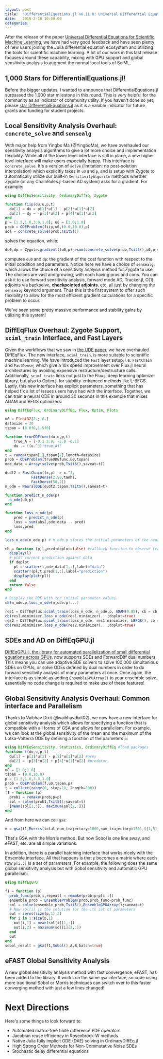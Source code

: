 ```yaml
---
layout: post
title:  "DifferentialEquations.jl v6.11.0: Universal Differential Equation Overhaul"
date:   2019-2-18 10:00:00
categories:
---
```


After the release of the paper
[Universal Differential Equations for Scientific Machine Learning](https://arxiv.org/abs/2001.04385),
we have had very good feedback and have seen plenty of new users joining the
Julia differential equation ecosystem and utilizing the tools for scientific
machine learning. A lot of our work in this last release focuses around these
capability, mixing with GPU support and global sensitivity analysis to augment
the normal local tools of SciML.

## 1,000 Stars for DifferentialEquations.jl!

Before the bigger updates, I wanted to announce that DifferentialEquations.jl
surpassed the 1,000 star milestone in this round. This is very helpful for the
community as an indicator of community utility. If you haven't done so yet, please
[star DifferentialEquations.jl](https://github.com/JuliaDiffEq/DifferentialEquations.jl)
as it is a valuble indicator for future grants and funding for student projects.

## Local Sensitivity Analysis Overhaul: `concrete_solve` and `sensealg`

With major help from Yingbo Ma (@YingboMa), we have overhauled our sensitivity
analysis algorithms to give a lot more choice and implementation flexibility.
While all of the lower level interface is still in place, a new higher level
interface will make users especially happy. This interface is `concrete_solve`.
It's a version of `solve` (limitation: no post-solution interpolation)
which explicitly takes in `u0` and `p`, and is setup with Zygote to automatically
utilize our built-in `SensitivityAlgoritm` methods whether Zygote (or any
ChainRules.jl-based AD system) asks for a gradient. For example:

```julia
using DiffEqSensitivity, OrdinaryDiffEq, Zygote

function fiip(du,u,p,t)
  du[1] = dx = p[1]*u[1] - p[2]*u[1]*u[2]
  du[2] = dy = -p[3]*u[2] + p[4]*u[1]*u[2]
end
p = [1.5,1.0,3.0,1.0]; u0 = [1.0;1.0]
prob = ODEProblem(fiip,u0,(0.0,10.0),p)
sol = concrete_solve(prob,Tsit5())
```

solves the equation, while:

```julia
du0,dp = Zygote.gradient((u0,p)->sum(concrete_solve(prob,Tsit5(),u0,p,saveat=0.1,sensealg=QuadratureAdjoint())),u0,p)
```

computes `du0` and `dp`: the gradient of the cost function with respect to the
initial condition and parameters. Notice here we have a choice of `sensealg`,
which allows the choice of a sensitivity analysis method for Zygote to use. The
choices are vast and growing, with each having pros and cons. You can ask it
to use forward sensitivity analysis, forward mode AD, Tracker.jl, O(1) adjoints
via backsolve, **checkpointed adjoints**, etc. all just by changing the `sensealg`
keyword argument. Thus this is the first system to offer such flexibility to
allow for the most efficient gradient calculations for a specific problem to
occur.

We've seen some pretty massive performance and stability gains by utilizing
this system!

## DiffEqFlux Overhaul: Zygote Support, `sciml_train` Interface, and Fast Layers

Given the workflows that we saw in [the UDE paper](https://arxiv.org/abs/2001.04385),
we have overhauled DiffEqFlux. The new interface, `sciml_train`, is more suitable
to scientific machine learning. We have introduced the `Fast` layer setup, i.e.
`FastChain` and `FastDense`, which give a 10x speed improvement over Flux.jl
neural architectures by avoiding expensive restructure/destructure calls. Additionally,
`sciml_train` links not just to the Flux.jl deep learning optimizer library,
but also to Optim.jl for stability-enhanced methods like L-BFGS. Lastly, this
new interface has explicit parameters, something that has helped fix a lot of
issues users have had with the interface. Together, we can train a neural ODE
in around 30 seconds in this example that mixes ADAM and BFGS optimizers:

```julia
using DiffEqFlux, OrdinaryDiffEq, Flux, Optim, Plots

u0 = Float32[2.; 0.]
datasize = 30
tspan = (0.0f0,1.5f0)

function trueODEfunc(du,u,p,t)
    true_A = [-0.1 2.0; -2.0 -0.1]
    du .= ((u.^3)'true_A)'
end
t = range(tspan[1],tspan[2],length=datasize)
prob = ODEProblem(trueODEfunc,u0,tspan)
ode_data = Array(solve(prob,Tsit5(),saveat=t))

dudt2 = FastChain((x,p) -> x.^3,
            FastDense(2,50,tanh),
            FastDense(50,2))
n_ode = NeuralODE(dudt2,tspan,Tsit5(),saveat=t)

function predict_n_ode(p)
  n_ode(u0,p)
end

function loss_n_ode(p)
    pred = predict_n_ode(p)
    loss = sum(abs2,ode_data .- pred)
    loss,pred
end

loss_n_ode(n_ode.p) # n_ode.p stores the initial parameters of the neural ODE

cb = function (p,l,pred;doplot=false) #callback function to observe training
  display(l)
  # plot current prediction against data
  if doplot
    pl = scatter(t,ode_data[1,:],label="data")
    scatter!(pl,t,pred[1,:],label="prediction")
    display(plot(pl))
  end
  return false
end

# Display the ODE with the initial parameter values.
cb(n_ode.p,loss_n_ode(n_ode.p)...)

res1 = DiffEqFlux.sciml_train(loss_n_ode, n_ode.p, ADAM(0.05), cb = cb, maxiters = 300)
cb(res1.minimizer,loss_n_ode(res1.minimizer)...;doplot=true)
res2 = DiffEqFlux.sciml_train(loss_n_ode, res1.minimizer, LBFGS(), cb = cb)
cb(res2.minimizer,loss_n_ode(res2.minimizer)...;doplot=true)
```

## SDEs and AD on DiffEqGPU.jl

[DiffEqGPU.jl, the library for automated parallelization of small differential equations across GPUs](https://github.com/JuliaDiffEq/DiffEqGPU.jl), now supports SDEs and ForwardDiff dual numbers. This
means you can use adaptive SDE solvers to solve 100,000 simultanious SDEs on
GPUs, or solve ODEs defined by dual numbers in order to do forward sensitivity
analysis of many parameters at once. Once again, the interface is as simple as
adding `EnsembleGPUArray()` to your ensemble solve, essentially no code change
is required to make use of these features!

## Global Sensitivity Analysis Overhaul: Common interface and Parallelism

Thanks to Vaibhav Dixit (@vaibhavdixit02), we now have a new interface for
global sensitivity analysis which allows for specifying a function that is
compatible with all forms of GSA and allows for parallelism. For example, we
can look at the global sensitivity of the mean and the maximum of the Lotka-Volterra
ODE by defining a function of the parmeters `p`:

```julia
using DiffEqSensitivity, Statistics, OrdinaryDiffEq #load packages
function f(du,u,p,t)
  du[1] = p[1]*u[1] - p[2]*u[1]*u[2] #prey
  du[2] = -p[3]*u[2] + p[4]*u[1]*u[2] #predator
end
u0 = [1.0;1.0]
tspan = (0.0,10.0)
p = [1.5,1.0,3.0,1.0]
prob = ODEProblem(f,u0,tspan,p)
t = collect(range(0, stop=10, length=200))
f1 = function (p)
  prob1 = remake(prob;p=p)
  sol = solve(prob1,Tsit5();saveat=t)
  [mean(sol[1,:]), maximum(sol[2,:])]
end
```

And from here we can call `gsa`:

```julia
m = gsa(f1,Morris(total_num_trajectory=1000,num_trajectory=150),[[1,5],[1,5],[1,5],[1,5]])
```

That's GSA with the Morris method. But now Sobol is one line away, and eFAST, etc.
are all simple variations.

In addition, there is a parallel batching interface that works nicely with the
Ensemble interface. All that happens is that `p` becomes a matrix where each
row `p[i,:]` is a set of parameters. For example, the following does the same
global sensitivity analysis but with Sobol sensitivity and automatic GPU
parallelism:

```julia
using DiffEqGPU

f1 = function (p)
  prob_func(prob,i,repeat) = remake(prob;p=p[i,:])
  ensemble_prob = EnsembleProblem(prob,prob_func=prob_func)
  sol = solve(ensemble_prob,Tsit5(),EnsembleGPUArray();saveat=t)
  # Now sol[i] is the solution for the ith set of parameters
  out = zeros(size(p,1),2)
  for i in 1:size(p,1)
    out[i,1] = mean(sol[i][1,:])
    out[i,2] = maximum(sol[i][2,:])
  end
  out
end
sobol_result = gsa(f1,Sobol(),A,B,batch=true)
```

## eFAST Global Sensitivity Analysis

A new global sensitivity analysis method with fast convergence, eFAST, has been
added to the library. It works on the same `gsa` interface, so code using more
traditional Sobol or Morris techniques can switch over to this faster converging
method with just a few lines changed!

# Next Directions

Here's some things to look forward to:

- Automated matrix-free finite difference PDE operators
- Jacobian reuse efficiency in Rosenbrock-W methods
- Native Julia fully implicit ODE (DAE) solving in OrdinaryDiffEq.jl
- High Strong Order Methods for Non-Commutative Noise SDEs
- Stochastic delay differential equations
